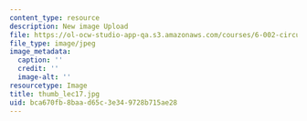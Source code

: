 ```yaml
---
content_type: resource
description: New image Upload
file: https://ol-ocw-studio-app-qa.s3.amazonaws.com/courses/6-002-circuits-and-electronics-spring-2007/bca670fb8baad65c3e349728b715ae28_thumb_lec17.jpg
file_type: image/jpeg
image_metadata:
  caption: ''
  credit: ''
  image-alt: ''
resourcetype: Image
title: thumb_lec17.jpg
uid: bca670fb-8baa-d65c-3e34-9728b715ae28
---
```


